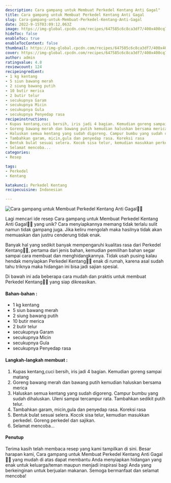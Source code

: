 ```yaml
---
description: Cara gampang untuk Membuat Perkedel Kentang Anti Gagal"
title: Cara gampang untuk Membuat Perkedel Kentang Anti Gagal
slug: Cara-gampang-untuk-Membuat-Perkedel-Kentang-Anti-Gagal
date: 2022-9-15T03:09:12.063Z
image: https://img-global.cpcdn.com/recipes/647585c6c8ca3df7/400x400cq70/photo.jpg
hideToc: false
enableToc: true
enableTocContent: false
thumbnail: https://img-global.cpcdn.com/recipes/647585c6c8ca3df7/400x400cq70/photo.jpg
cover: https://img-global.cpcdn.com/recipes/647585c6c8ca3df7/400x400cq70/photo.jpg
author: admin
ratingvalue: 4.8
reviewcount: 124
recipeingredient:
- 1 kg kentang
- 5 siun bawang merah
- 2 siung bawang putih
- 10 butir merica
- 2 butir telur
- secukupnya Garam
- secukupnya Micin
- secukupnya Gula
- secukupnya Penyedap rasa
recipeinstructions:
- Kupas kentang,cuci bersih, iris jadi 4 bagian. Kemudian goreng sampai matang
- Goreng bawang merah dan bawang putih kemudian haluskan bersama merica
- Haluskan semua kentang yang sudah digoreng. Campur bumbu yang sudah dihaluskan. Uleni sampai tercampur rata. Tambahkan sedikit putih telur.
- Tambahkan garam, micin,gula dan penyedap rasa. Koreksi rasa
- Bentuk bulat sesuai selera. Kocok sisa telur, kemudian masukkan perkedel. Goreng perkedel dan sajikan.
- Selamat mencoba...
categories:
- Resep

tags:
- Perkedel
- Kentang

katakunci: Perkedel Kentang
recipecuisine: Indonesian

---
```


![Cara gampang untuk Membuat Perkedel Kentang Anti Gagal👩‍🍳](https://img-global.cpcdn.com/recipes/647585c6c8ca3df7/400x400cq70/photo.jpg)

Lagi mencari ide resep Cara gampang untuk Membuat Perkedel Kentang Anti Gagal👩‍🍳 yang unik? Cara menyiapkannya memang tidak terlalu sulit namun tidak gampang juga. Jika keliru mengolah maka hasilnya tidak akan memuaskan dan justru cenderung tidak enak.

Banyak hal yang sedikit banyak mempengaruhi kualitas rasa dari Perkedel Kentang👩‍🍳, pertama dari jenis bahan, kemudian pemilihan bahan segar sampai cara membuat dan menghidangkannya. Tidak usah pusing kalau hendak menyiapkan Perkedel Kentang👩‍🍳 enak di rumah, karena asal sudah tahu triknya maka hidangan ini bisa jadi sajian spesial.

Di bawah ini ada beberapa cara mudah dan praktis untuk membuat Perkedel Kentang👩‍🍳 yang siap dikreasikan.

<!--inarticleads1-->

#### Bahan-bahan :

- 1 kg kentang
- 5 siun bawang merah
- 2 siung bawang putih
- 10 butir merica
- 2 butir telur
- secukupnya Garam
- secukupnya Micin
- secukupnya Gula
- secukupnya Penyedap rasa

<!--inarticleads2-->

#### Langkah-langkah membuat :

1. Kupas kentang,cuci bersih, iris jadi 4 bagian. Kemudian goreng sampai matang
1. Goreng bawang merah dan bawang putih kemudian haluskan bersama merica
1. Haluskan semua kentang yang sudah digoreng. Campur bumbu yang sudah dihaluskan. Uleni sampai tercampur rata. Tambahkan sedikit putih telur.
1. Tambahkan garam, micin,gula dan penyedap rasa. Koreksi rasa
1. Bentuk bulat sesuai selera. Kocok sisa telur, kemudian masukkan perkedel. Goreng perkedel dan sajikan.
1. Selamat mencoba...

#### Penutup

Terima kasih telah membaca resep yang kami tampilkan di sini. Besar harapan kami, Cara gampang untuk Membuat Perkedel Kentang Anti Gagal👩‍🍳 yang mudah di atas dapat membantu Anda menyiapkan hidangan yang enak untuk keluarga/teman maupun menjadi inspirasi bagi Anda yang berkeinginan untuk berjualan makanan. Semoga bermanfaat dan selamat mencoba!